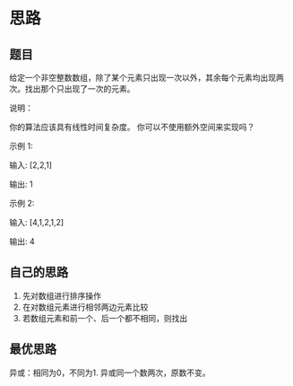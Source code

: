 # 思路

## 题目

给定一个非空整数数组，除了某个元素只出现一次以外，其余每个元素均出现两次。找出那个只出现了一次的元素。

说明：

你的算法应该具有线性时间复杂度。 你可以不使用额外空间来实现吗？

示例 1:

输入: [2,2,1]

输出: 1

示例 2:

输入: [4,1,2,1,2]

输出: 4

## 自己的思路

1.  先对数组进行排序操作
2.  在对数组元素进行相邻两边元素比较
3.  若数组元素和前一个、后一个都不相同，则找出

## 最优思路

异或：相同为0，不同为1. 异或同一个数两次，原数不变。
